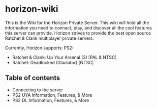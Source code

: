 # horizon-wiki
This is the Wiki for the Horizon Private Server. This wiki will hold all the information you need to connect, play, and discover all the cool features this server can provide. Horizon strives to provide the best open source Ratchet & Clank multiplayer private servers. 

Currently, Horizon supports:
PS2:
  - Ratchet & Clank: Up Your Arsenal (3) [PAL & NTSC]
  - Ratchet: Deadlocked (Gladiator) [NTSC]

## Table of contents
- Connecting to the server
- PS2 UYA Information, Features, & More
- PS2 DL Information, Features, & More

